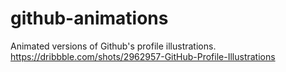 # github-animations
Animated versions of Github's profile illustrations. https://dribbble.com/shots/2962957-GitHub-Profile-Illustrations
